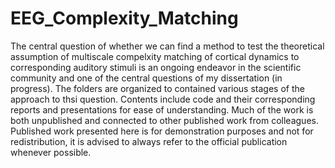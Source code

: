 # EEG_Complexity_Matching
The central question of whether we can find a method to test the theoretical assumption of multiscale compelxity matching of cortical dynamics to corresponding auditory stimuli is an ongoing endeavor in the scientific community and one of the central questions of my dissertation (in progress). The folders are organized to contained various stages of the approach to thsi question. Contents include code and their corresponding reports and presentations for ease of understanding. Much of the work is both unpublished and connected to other published work from colleagues. Published work presented here is for demonstration purposes and not for redistribution, it is advised to always refer to the official publication whenever possible. 
